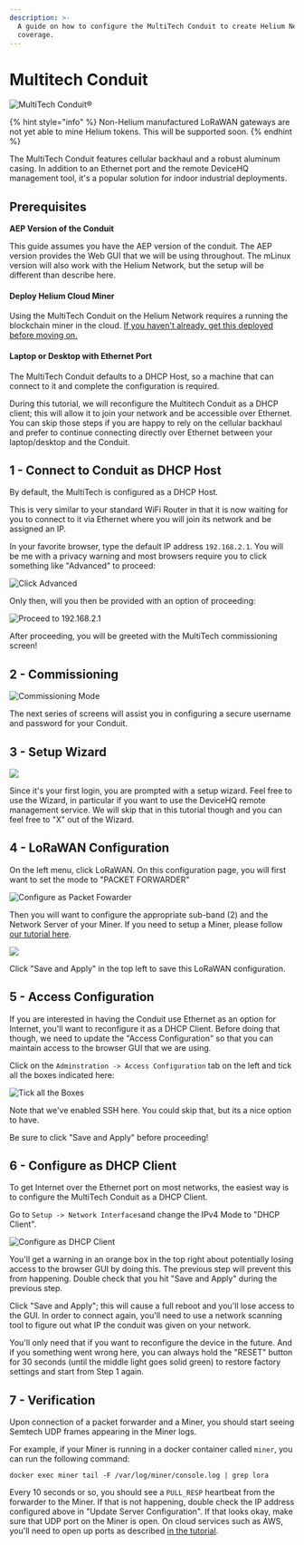 ```yaml
---
description: >-
  A guide on how to configure the MultiTech Conduit to create Helium Network
  coverage.
---
```


# Multitech Conduit





![MultiTech Conduit&#xAE;](../../.gitbook/assets/image%20%2891%29.png)

{% hint style="info" %}
Non-Helium manufactured LoRaWAN gateways are not yet able to mine Helium tokens.  This will be supported soon.
{% endhint %}

The MultiTech Conduit features cellular backhaul and a robust aluminum casing. In addition to an Ethernet port and the remote DeviceHQ management tool, it's a popular solution for indoor industrial deployments.

## Prerequisites

**AEP Version of the Conduit**

This guide assumes you have the AEP version of the conduit. The AEP version provides the Web GUI that we will be using throughout. The mLinux version will also work with the Helium Network, but the setup will be different than describe here.

#### Deploy Helium Cloud Miner

Using the MultiTech Conduit on the Helium Network requires a running the blockchain miner in the cloud. [If you haven't already, get this deployed before moving on. ](../../blockchain/run-your-own-miner.md)

#### Laptop or Desktop with Ethernet Port

The MultiTech Conduit defaults to a DHCP Host, so a machine that can connect to it and complete the configuration is required.

During this tutorial, we will reconfigure the Multitech Conduit as a DHCP client; this will allow it to join your network and be accessible over Ethernet. You can skip those steps if you are happy to rely on the cellular backhaul and prefer to continue connecting directly over Ethernet between your laptop/desktop and the Conduit.

##  **1 - Connect to Conduit as DHCP Host**

By default, the MultiTech is configured as a DHCP Host. 

This is very similar to your standard WiFi Router in that it is now waiting for you to connect to it via Ethernet where you will join its network and be assigned an IP.

In your favorite browser,  type the default IP address `192.168.2.1`. You will be me with a privacy warning and most browsers require you to click something like "Advanced" to proceed:

![Click Advanced](../../.gitbook/assets/multitech_privacy_warning.png)

Only then, will you then be provided with an option of proceeding:

![Proceed to 192.168.2.1](../../.gitbook/assets/multitech_privacy_warning_proceed.png)

After proceeding, you will be greeted with the MultiTech commissioning screen!

##  2 **- Commissioning**

![Commissioning Mode](../../.gitbook/assets/multitech_commissioning_login.png)

The next series of screens will assist you in configuring a secure username and password for your Conduit.

##  3 **- Setup Wizard**

![](../../.gitbook/assets/multitech_setup_wizard.png)

Since it's your first login, you are prompted with a setup wizard. Feel free to use the Wizard, in particular if you want to use the DeviceHQ remote management service. We will skip that in this tutorial though and you can feel free to "X" out of the Wizard.

## 

##  4 **- LoRaWAN Configuration**

On the left menu, click LoRaWAN. On this configuration page, you will first want to set the mode to "PACKET FORWARDER"

![Configure as Packet Fowarder](../../.gitbook/assets/multitech_lorawan_mode.png)

Then you will want to configure the appropriate sub-band \(2\) and the Network Server of your Miner. If you need to setup a Miner, please follow [our tutorial here](../../blockchain/run-your-own-miner.md).

![](../../.gitbook/assets/multitech_lorawan_channel_and_server.png)

Click "Save and Apply" in the top left to save this LoRaWAN configuration.

##  5 **- Access Configuration**

If you are interested in having the Conduit use Ethernet as an option for Internet, you'll want to reconfigure it as a DHCP Client. Before doing that though, we need to update the "Access Configuration" so that you can maintain access to the browser GUI that we are using.

Click on the `Adminstration -> Access Configuration` tab on the left and tick all the boxes indicated here:

![Tick all the Boxes](../../.gitbook/assets/multitech_access_configuration_outlined.png)

Note that we've enabled SSH here. You could skip that, but its a nice option to have.

Be sure to click "Save and Apply" before proceeding!

##  6 **- Configure as DHCP Client**

To get Internet over the Ethernet port on most networks, the easiest way is to configure the MultiTech Conduit as a DHCP Client. 

Go to `Setup -> Network Interfaces`and change the IPv4 Mode to "DHCP Client".

![Configure as DHCP Client](../../.gitbook/assets/multitech_dhcp_client.png)

You'll get a warning in an orange box in the top right about potentially losing access to the browser GUI by doing this. The previous step will prevent this from happening. Double check that you hit "Save and Apply" during the previous step.

Click "Save and Apply"; this will cause a full reboot and you'll lose access to the GUI. In order to connect again, you'll need to use a network scanning tool to figure out what IP the conduit was given on your network. 

You'll only need that if you want to reconfigure the device in the future. And if you something went wrong here, you can always hold the "RESET" button for 30 seconds \(until the middle light goes solid green\) to restore factory settings and start from Step 1 again.

## 7 **- Verification**

Upon connection of a packet forwarder and a Miner, you should start seeing Semtech UDP frames appearing in the Miner logs.

For example, if your Miner is running in a docker container called `miner`, you can run the following command:

```text
docker exec miner tail -F /var/log/miner/console.log | grep lora
```

Every 10 seconds or so, you should see a `PULL_RESP` heartbeat from the forwarder to the Miner. If that is not happening, double check the IP address configured above in "Update Server Configuration". If that looks okay, make sure that UDP port on the Miner is open. On cloud services such as AWS, you'll need to open up ports as described [in the tutorial](../../blockchain/run-your-own-miner.md).

